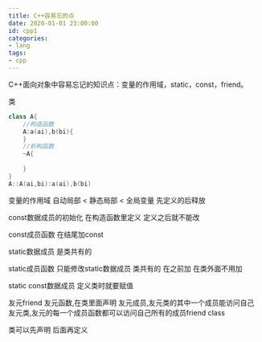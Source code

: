 ```yaml
---
title: C++容易忘的点
date: 2020-01-01 23:00:00
id: cpp1
categories:
- lang
tags:
- cpp
---
```


C++面向对象中容易忘记的知识点：变量的作用域，static，const，friend。

<!-- more -->



类

```c++
class A{
    //构造函数
    A:a(ai),b(bi){
    }
    //析构函数
    ~A{
        
    }
}
A::A(ai,bi):a(ai),b(bi)
```

变量的作用域	自动局部 < 静态局部 < 全局变量        先定义的后释放

const数据成员的初始化	在构造函数里定义	定义之后就不能改

const成员函数	在结尾加const

static数据成员	是类共有的

static成员函数	只能修改static数据成员	类共有的	在之前加	在类外面不用加

static const数据成员	定义类时就要赋值

友元friend	友元函数,在类里面声明	友元成员,友元类的其中一个成员能访问自己	友元类,友元的每一个成员函数都可以访问自己所有的成员friend class

类可以先声明	后面再定义

​	